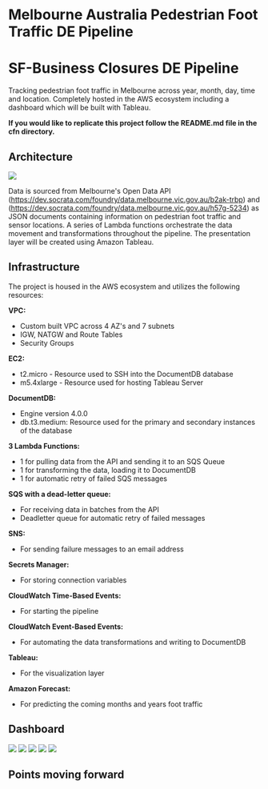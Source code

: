 # Melbourne Australia Pedestrian Foot Traffic DE Pipeline

# SF-Business Closures DE Pipeline

Tracking pedestrian foot traffic in Melbourne across year, month, day, time and location. Completely hosted in the AWS ecosystem including a dashboard which will be built with Tableau.

**If you would like to replicate this project follow the README.md file in the cfn directory.**



## Architecture
![](architecture/.png)

Data is sourced from Melbourne's Open Data API (https://dev.socrata.com/foundry/data.melbourne.vic.gov.au/b2ak-trbp) and (https://dev.socrata.com/foundry/data.melbourne.vic.gov.au/h57g-5234) as JSON documents containing information on pedestrian foot traffic and sensor locations. A series of Lambda functions orchestrate the data movement and transformations throughout the pipeline. The presentation layer will be created using Amazon Tableau.

## Infrastructure
The project is housed in the AWS ecosystem and utilizes the following resources:

**VPC:**
-   Custom built VPC across 4 AZ's and 7 subnets
-   IGW, NATGW and Route Tables
-   Security Groups

**EC2:**

-   t2.micro - Resource used to SSH into the DocumentDB database
-   m5.4xlarge - Resource used for hosting Tableau Server

**DocumentDB:**

-   Engine version 4.0.0
- db.t3.medium: Resource used for the primary and secondary instances of the database

**3 Lambda Functions:**
-   1 for pulling data from the API and sending it to an SQS Queue
-   1 for transforming the data, loading it to DocumentDB
-   1 for automatic retry of failed SQS messages

**SQS with a dead-letter queue:**
-   For receiving data in batches from the API
-   Deadletter queue for automatic retry of failed messages

**SNS:**
-   For sending failure messages to an email address

**Secrets Manager:**
-   For storing connection variables

**CloudWatch Time-Based Events:**
-   For starting the pipeline

**CloudWatch Event-Based Events:**
-   For automating the data transformations and writing to DocumentDB

**Tableau:**
-   For the visualization layer

**Amazon Forecast:**
-   For predicting the coming months and years foot traffic

## Dashboard
![](dashboard_images/.png)
![](dashboard_images/.png)
![](dashboard_images/.png)
![](dashboard_images/.png)
![](dashboard_images/.png)

## Points moving forward
 

